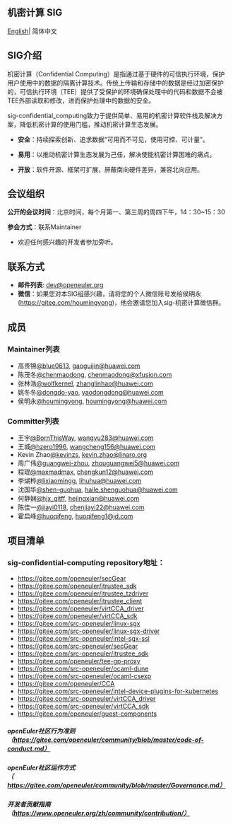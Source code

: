 ## 机密计算 SIG
[English](./README_en.md)| 简体中文
## SIG介绍
机密计算（Confidential Computing）是指通过基于硬件的可信执行环境，保护用户使用中的数据的隔离计算技术。传统上传输和存储中的数据是经过加密保护的，可信执行环境（TEE）提供了受保护的环境确保处理中的代码和数据不会被TEE外部读取和修改，进而保护处理中的数据的安全。

sig-confidential_computing致力于提供简单、易用的机密计算软件栈及解决方案，降低机密计算的使用门槛，推动机密计算生态发展。

- **安全**：持续探索创新、追求数据“可用而不可见，使用可控、可计量”。

- **易用**：以推动机密计算生态发展为己任，解决使能机密计算困难的痛点。

- **开放**：软件开源、框架可扩展，屏蔽南向硬件差异，兼容北向应用。

## 会议组织
**公开的会议时间**：北京时间，每个月第一、第三周的周四下午，14：30~15：30

**参会方式**：联系Maintainer

- 欢迎任何感兴趣的开发者参加旁听。

## 联系方式
- **邮件列表**: dev@openeuler.org
- **微信**：如果您对本SIG组感兴趣，请将您的个人微信账号发给侯明永(https://gitee.com/houmingyong)，他会邀请您加入sig-机密计算微信群。


## 成员
### Maintainer列表
- 高贵锦[@blue0613](https://gitee.com/blue0613), gaoguijin@huawei.com
- 陈茂冬[@chenmaodong](https://gitee.com/chenmaodong), chenmaodong@xfusion.com
- 张林浩[@wolfkernel](https://gitee.com/wolfkernel), zhanglinhao@huawei.com
- 姚冬冬[@dongdo-yao](https://gitee.com/dongdo-yao), yaodongdong@huawei.com
- 侯明永[@houmingyong](https://gitee.com/houmingyong), houmingyong@huawei.com

### Committer列表
- 王宇[@BornThisWay](https://gitee.com/BornThisWay), wangyu283@huawei.com
- 王城[@hzero1996](https://gitee.com/hzero1996), wangcheng156@huawei.com
- Kevin Zhao[@kevinzs](https://gitee.com/kevinzs), kevin.zhao@linaro.org
- 周广伟[@guangwei-zhou](https://gitee.com/guangwei-zhou), zhouguangwei5@huawei.com
- 程琨[@maxmadmax](https://gitee.com/maxmadmax), chengkun12@huawei.com
- 李煳桦[@lixiaomingg](https://gitee.com/lixiaomingg), lihuhua@huawei.com
- 沈国华[@shen-guohua](https://gitee.com/shen-guohua), haile.shenguohua@huawei.com
- 何静娴[@hjx_gitff](https://gitee.com/hjx_gitff), hejingxian@huawei.com
- 陈佳一[@jiayi0118](https://gitee.com/jiayi0118), chenjiayi22@huawei.com
- 霍启峰[@huoqifeng](https://gitee.com/huoqifeng), huoqifeng1@jd.com


## 项目清单
### sig-confidential-computing repository地址：
  - https://gitee.com/openeuler/secGear
  - https://gitee.com/openeuler/itrustee_sdk
  - https://gitee.com/openeuler/itrustee_tzdriver
  - https://gitee.com/openeuler/itrustee_client
  - https://gitee.com/openeuler/virtCCA_driver
  - https://gitee.com/openeuler/virtCCA_sdk
  - https://gitee.com/src-openeuler/linux-sgx
  - https://gitee.com/src-openeuler/linux-sgx-driver
  - https://gitee.com/src-openeuler/intel-sgx-ssl
  - https://gitee.com/src-openeuler/secGear
  - https://gitee.com/src-openeuler/itrustee_sdk
  - https://gitee.com/openeuler/tee-gp-proxy
  - https://gitee.com/src-openeuler/ocaml-dune
  - https://gitee.com/src-openeuler/ocaml-csexp
  - https://gitee.com/openeuler/CCA
  - https://gitee.com/src-openeuler/intel-device-plugins-for-kubernetes
  - https://gitee.com/src-openeuler/virtCCA_driver
  - https://gitee.com/src-openeuler/virtCCA_sdk
  - https://gitee.com/openeuler/guest-components


##### openEuler社区行为准则（https://gitee.com/openeuler/community/blob/master/code-of-conduct.md）
##### openEuler社区运作方式（https://gitee.com/openeuler/community/blob/master/Governance.md）
##### 开发者贡献指南（https://www.openeuler.org/zh/community/contribution/）
